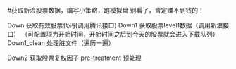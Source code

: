#获取新浪股票数据，编写小策略，跑模拟盘
别看了，肯定赚不到钱的！

Down 获取有效股票代码(调用腾讯接口)
Down1 获取股票level1数据（调用新浪接口） （可配置项为开始时间，开始时间之后到今天的股票就会进入下载队列）
Down1_clean 处理脏文件（遍历一遍）



Down2 获取股票复权因子
pre-treatment 预处理
